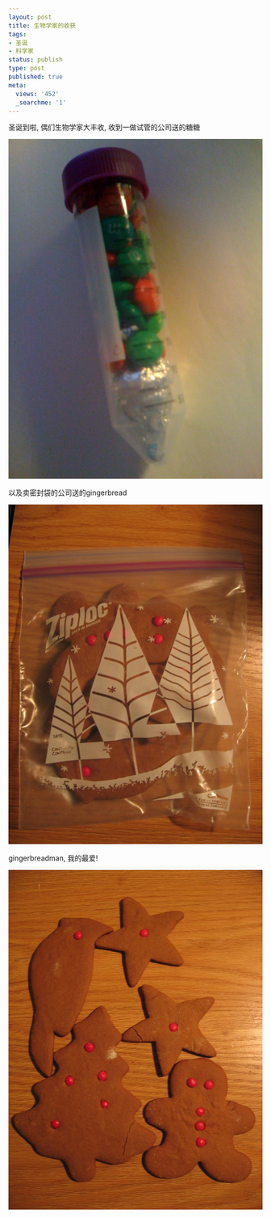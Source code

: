 ```yaml
---
layout: post
title: 生物学家的收获
tags:
- 圣诞
- 科学家
status: publish
type: post
published: true
meta:
  views: '452'
  _searchme: '1'
---
```

圣诞到啦, 偶们生物学家大丰收, 收到一做试管的公司送的糖糖

![](/images/2010/07/photo4.jpg)

以及卖密封袋的公司送的gingerbread

![](/images/2010/07/img_0173.jpg)

gingerbreadman, 我的最爱!

![](/images/2010/07/img_0174.jpg)
